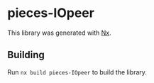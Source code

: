 ﻿# pieces-IOpeer

This library was generated with [Nx](https://nx.dev).

## Building

Run `nx build pieces-IOpeer` to build the library.
